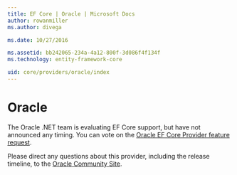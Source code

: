 ```yaml
---
title: EF Core | Oracle | Microsoft Docs
author: rowanmiller
ms.author: divega

ms.date: 10/27/2016

ms.assetid: bb242065-234a-4a12-800f-3d086f4f134f
ms.technology: entity-framework-core

uid: core/providers/oracle/index
---
```

# Oracle

The Oracle .NET team is evaluating EF Core support, but have not announced any timing. You can vote on the [Oracle EF Core Provider feature request](https://apex.oracle.com/pls/apex/f?p=18357:39:105422858407495::NO::P39_ID:28241).

Please direct any questions about this provider, including the release timeline, to the [Oracle Community Site](https://community.oracle.com/).
